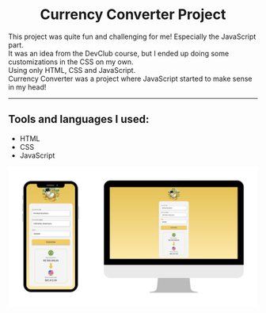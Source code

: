 <h1 align="center">Currency Converter Project</h1>
<p>This project was quite fun and challenging for me! Especially the JavaScript part.
<br>
It was an idea from the DevClub course, but I ended up doing some customizations in the CSS on my own.
<br>
Using only HTML, CSS and JavaScript.
<br>
Currency Converter was a project where JavaScript started to make sense in my head!</p>
<hr>
<h2>Tools and languages ​​I used:</h2>
<ul>
  <li>HTML</li>
  <li>CSS</li>
  <li>JavaScript</li>
</ul>
<a href="https://crixsanti.github.io/currency-converter/" target="_blank"></a>
<img src="https://raw.githubusercontent.com/crixsanti/currency-converter/refs/heads/main/assets/currency%20converter.png">
